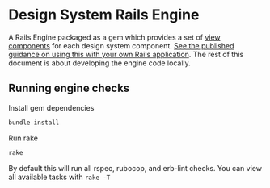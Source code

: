# Design System Rails Engine

A Rails Engine packaged as a gem which provides a set of [view components](https://viewcomponent.org/) for each design system component. [See the published guidance on using this with your own Rails application](https://citizens-advice-design-system.netlify.app/guides/using-with-rails/). The rest of this document is about developing the engine code locally.

## Running engine checks

Install gem dependencies

```sh
bundle install
```

Run rake

```sh
rake
```

By default this will run all rspec, rubocop, and erb-lint checks. You can view all available tasks with `rake -T`
